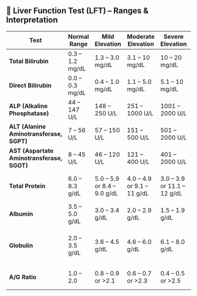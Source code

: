 ## 🧾 Liver Function Test (LFT) – Ranges & Interpretation

| **Test**                                   | **Normal Range** | **Mild Elevation**          | **Moderate Elevation**     | **Severe Elevation**        | **Extreme Severe**                                        |
| ------------------------------------------ | ---------------- | --------------------------- | -------------------------- | --------------------------- | --------------------------------------------------------- |
| **Total Bilirubin**                        | 0.3 – 1.2 mg/dL  | 1.3 – 3.0 mg/dL             | 3.1 – 10 mg/dL             | 10 – 20 mg/dL               | >20 mg/dL (risk of severe jaundice, liver failure)        |
| **Direct Bilirubin**                       | 0.0 – 0.3 mg/dL  | 0.4 – 1.0 mg/dL             | 1.1 – 5.0 mg/dL            | 5.1 – 10 mg/dL              | >10 mg/dL (severe obstruction/liver failure)              |
| **ALP (Alkaline Phosphatase)**             | 44 – 147 U/L     | 148 – 250 U/L               | 251 – 1000 U/L             | 1001 – 2000 U/L             | >2000 U/L (advanced liver/bone disease)                   |
| **ALT (Alanine Aminotransferase, SGPT)**   | 7 – 56 U/L       | 57 – 150 U/L                | 151 – 500 U/L              | 501 – 2000 U/L              | >2000 U/L (acute viral/toxic/ischemic hepatitis)          |
| **AST (Aspartate Aminotransferase, SGOT)** | 8 – 45 U/L       | 46 – 120 U/L                | 121 – 400 U/L              | 401 – 2000 U/L              | >2000 U/L (acute hepatitis, shock liver, toxins)          |
| **Total Protein**                          | 6.0 – 8.3 g/dL   | 5.0 – 5.9 or 8.4 – 9.0 g/dL | 4.0 – 4.9 or 9.1 – 11 g/dL | 3.0 – 3.9 or 11.1 – 12 g/dL | <3.0 or >12 g/dL (life-threatening malnutrition, myeloma) |
| **Albumin**                                | 3.5 – 5.0 g/dL   | 3.0 – 3.4 g/dL              | 2.0 – 2.9 g/dL             | 1.5 – 1.9 g/dL              | <1.5 g/dL (severe edema, ascites, critical illness)       |
| **Globulin**                               | 2.0 – 3.5 g/dL   | 3.6 – 4.5 g/dL              | 4.6 – 6.0 g/dL             | 6.1 – 8.0 g/dL              | >8.0 g/dL (multiple myeloma, advanced autoimmune disease) |
| **A/G Ratio**                              | 1.0 – 2.0        | 0.8 – 0.9 or >2.1           | 0.6 – 0.7 or >2.3          | 0.4 – 0.5 or >2.5           | <0.4 (severe liver/kidney disease, myeloma)               |
